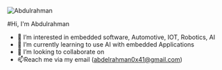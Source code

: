 ![Abdulrahman](https://i.gifer.com/A7xU.gif)

#Hi, I'm Abdulrahman

- 👀 I’m interested in embedded software, Automotive, IOT, Robotics, AI
- 🌱 I’m currently learning to use AI with embedded Applications
- 💞️ I’m looking to collaborate on
- 📫Reach me via my email (abdelrahman0x41@gmail.com)

<!---
abdo0x41/abdo0x41 is a ✨ special ✨ repository because its `README.md` (this file) appears on your GitHub profile.
You can click the Preview link to take a look at your changes.
--->

